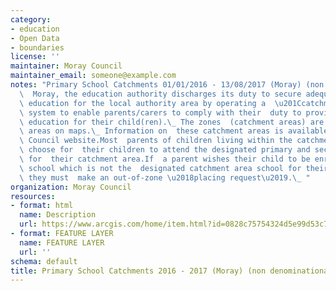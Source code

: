 ```yaml
---
category:
- education
- Open Data
- boundaries
license: ''
maintainer: Moray Council
maintainer_email: someone@example.com
notes: "Primary School Catchments 01/01/2016 - 13/08/2017 (Moray) (non denominational)In\
  \  Moray, the education authority discharges its duty to secure adequate  and efficient\
  \ education for the local authority area by operating a  \u201Ccatchment area\u201D\
  \ system to enable parents/carers to comply with their  duty to provide efficient\
  \ education for their child(ren).\_ The zones  (catchment areas) are shown as delineated\
  \ areas on maps.\_ Information on  these catchment areas is available at the Moray\
  \ Council website.Most  parents of children living within the catchment area will\
  \ choose for  their children to attend the designated primary and secondary school\
  \ for  their catchment area.If  a parent wishes their child to be enrolled at a\
  \ school which is not the  designated catchment area school for their postal address,\
  \ they must  make an out-of-zone \u2018placing request\u2019.\_ "
organization: Moray Council
resources:
- format: html
  name: Description
  url: https://www.arcgis.com/home/item.html?id=0828c75754324d5e99d53c779eddd30d
- format: FEATURE LAYER
  name: FEATURE LAYER
  url: ''
schema: default
title: Primary School Catchments 2016 - 2017 (Moray) (non denominational)
---
```

